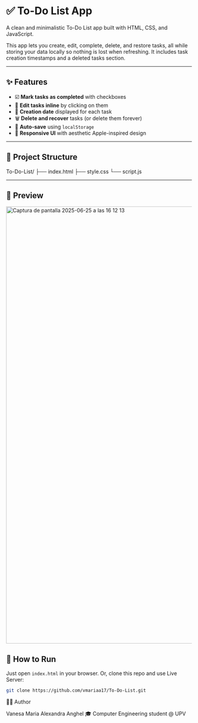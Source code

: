 # ✅ To-Do List App 

A clean and minimalistic To-Do List app built with HTML, CSS, and JavaScript.

This app lets you create, edit, complete, delete, and restore tasks, all while storing your data locally 
so nothing is lost when refreshing. It includes task creation timestamps and a deleted tasks section.

---

## ✨ Features

- ☑️ **Mark tasks as completed** with checkboxes
- 📝 **Edit tasks inline** by clicking on them
- 📅 **Creation date** displayed for each task
- 🗑️ **Delete and recover** tasks (or delete them forever)
- 💾 **Auto-save** using `localStorage`
- 📱 **Responsive UI** with aesthetic Apple-inspired design

---

## 📂 Project Structure
To-Do-List/
├── index.html
├── style.css
└── script.js

---
## 📂 Preview
<img width="1182" alt="Captura de pantalla 2025-06-25 a las 16 12 13" src="https://github.com/user-attachments/assets/406f25fe-d663-4ebb-a95b-0a996ad9e460" />

## 🚀 How to Run

Just open `index.html` in your browser.
Or, clone this repo and use Live Server:
```bash
git clone https://github.com/vmariaa17/To-Do-List.git

```
👩‍💻 Author

Vanesa Maria Alexandra Anghel
🎓 Computer Engineering student @ UPV

